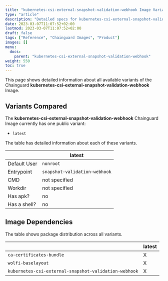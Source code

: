 ```yaml
---
title: "kubernetes-csi-external-snapshot-validation-webhook Image Variants"
type: "article"
description: "Detailed specs for kubernetes-csi-external-snapshot-validation-webhook Chainguard Image Variants"
date: 2023-03-07T11:07:52+02:00
lastmod: 2023-03-07T11:07:52+02:00
draft: false
tags: ["Reference", "Chainguard Images", "Product"]
images: []
menu:
  docs:
    parent: "kubernetes-csi-external-snapshot-validation-webhook"
weight: 550
toc: true
---
```


This page shows detailed information about all available variants of the Chainguard **kubernetes-csi-external-snapshot-validation-webhook** Image.

## Variants Compared
The **kubernetes-csi-external-snapshot-validation-webhook** Chainguard Image currently has one public variant: 

- `latest`

The table has detailed information about each of these variants.

|              | latest                        |
|--------------|-------------------------------|
| Default User | `nonroot`                     |
| Entrypoint   | `snapshot-validation-webhook` |
| CMD          | not specified                 |
| Workdir      | not specified                 |
| Has apk?     | no                            |
| Has a shell? | no                            |

## Image Dependencies
The table shows package distribution across all variants.

|                                                       | latest |
|-------------------------------------------------------|--------|
| `ca-certificates-bundle`                              | X      |
| `wolfi-baselayout`                                    | X      |
| `kubernetes-csi-external-snapshot-validation-webhook` | X      |

